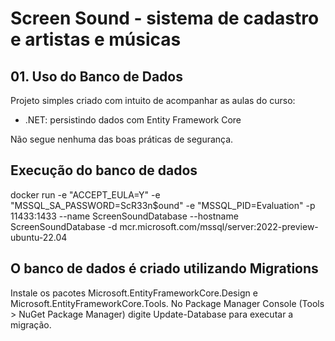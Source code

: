 ﻿# Screen Sound - sistema de cadastro e artistas e músicas

## 01. Uso do Banco de Dados

Projeto simples criado com intuito de acompanhar as aulas do curso:
- .NET: persistindo dados com Entity Framework Core

Não segue nenhuma das boas práticas de segurança.


## Execução do banco de dados

docker run -e "ACCEPT_EULA=Y" -e "MSSQL_SA_PASSWORD=ScR33n$ound" -e "MSSQL_PID=Evaluation" -p 11433:1433  --name ScreenSoundDatabase --hostname ScreenSoundDatabase -d mcr.microsoft.com/mssql/server:2022-preview-ubuntu-22.04

## O banco de dados é criado utilizando Migrations

Instale os pacotes Microsoft.EntityFrameworkCore.Design e Microsoft.EntityFrameworkCore.Tools.
No Package Manager Console (Tools > NuGet Package Manager) digite Update-Database para executar a migração.
